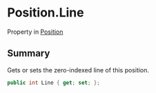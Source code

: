 # Position.Line

Property in [Position](api/csharp/yarn.compiler.position.md)

## Summary


Gets or sets the zero-indexed line of this position.


```csharp
public int Line { get; set; };
```

